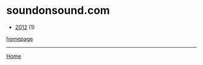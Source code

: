 # soundonsound.com

  * [2012](./soundonsound-com-2012.md) (1)

[homepage](https://www.soundonsound.com/)

----

[Home](../index.md)

